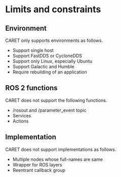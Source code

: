 # Limits and constraints

## Environment

CARET only supports environments as follows.

- Support single host
- Support FastDDS or CycloneDDS
- Support only Linux, especially Ubuntu
- Support Galactic and Humble
- Require rebuilding of an application

## ROS 2 functions

CARET does not support the following functions.

- /rosout and /parameter_event topic
- Services
- Actions

## Implementation

CARET does not support implementations as follows.

- Multiple nodes whose full-names are same
- Wrapper for ROS layers
- Reentrant callback group
